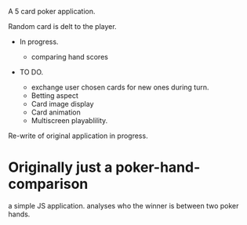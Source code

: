 A 5 card poker application. 

Random card is delt to the player. 

- In progress. 
   - comparing hand scores

- TO DO. 
   - exchange user chosen cards for new ones during turn.
   - Betting aspect
   - Card image display
   - Card animation
   - Multiscreen playablility.



Re-write of original application in progress. 
# Originally just a poker-hand-comparison
a simple JS application. analyses who the winner is between two poker hands. 